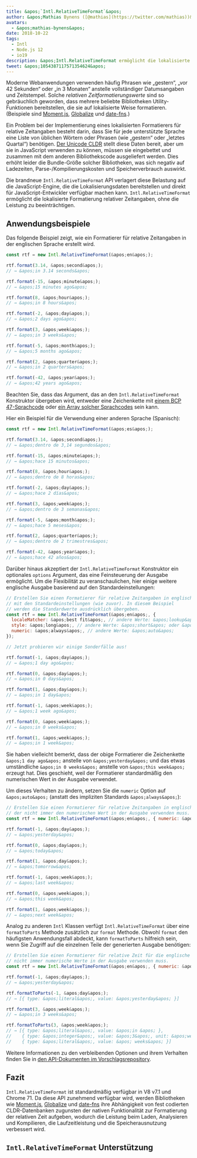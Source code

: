 ```yaml
---
title: &apos;`Intl.RelativeTimeFormat`&apos;
author: &apos;Mathias Bynens ([@mathias](https://twitter.com/mathias))&apos;
avatars:
  - &apos;mathias-bynens&apos;
date: 2018-10-22
tags:
  - Intl
  - Node.js 12
  - io19
description: &apos;Intl.RelativeTimeFormat ermöglicht die lokalisierte Formatierung relativer Zeitangaben, ohne die Leistung zu beeinträchtigen.&apos;
tweet: &apos;1054387117571354624&apos;
---
```

Moderne Webanwendungen verwenden häufig Phrasen wie „gestern“, „vor 42 Sekunden“ oder „in 3 Monaten“ anstelle vollständiger Datumsangaben und Zeitstempel. Solche _relativen Zeitformatierungswerte_ sind so gebräuchlich geworden, dass mehrere beliebte Bibliotheken Utility-Funktionen bereitstellen, die sie auf lokalisierte Weise formatieren. (Beispiele sind [Moment.js](https://momentjs.com/), [Globalize](https://github.com/globalizejs/globalize) und [date-fns](https://date-fns.org/docs/).)

<!--truncate-->
Ein Problem bei der Implementierung eines lokalisierten Formatierers für relative Zeitangaben besteht darin, dass Sie für jede unterstützte Sprache eine Liste von üblichen Wörtern oder Phrasen (wie „gestern“ oder „letztes Quartal“) benötigen. [Der Unicode CLDR](http://cldr.unicode.org/) stellt diese Daten bereit, aber um sie in JavaScript verwenden zu können, müssen sie eingebettet und zusammen mit dem anderen Bibliothekscode ausgeliefert werden. Dies erhöht leider die Bundle-Größe solcher Bibliotheken, was sich negativ auf Ladezeiten, Parse-/Kompilierungskosten und Speicherverbrauch auswirkt.

Die brandneue `Intl.RelativeTimeFormat` API verlagert diese Belastung auf die JavaScript-Engine, die die Lokalisierungsdaten bereitstellen und direkt für JavaScript-Entwickler verfügbar machen kann. `Intl.RelativeTimeFormat` ermöglicht die lokalisierte Formatierung relativer Zeitangaben, ohne die Leistung zu beeinträchtigen.

## Anwendungsbeispiele

Das folgende Beispiel zeigt, wie ein Formatierer für relative Zeitangaben in der englischen Sprache erstellt wird.

```js
const rtf = new Intl.RelativeTimeFormat(&apos;en&apos;);

rtf.format(3.14, &apos;second&apos;);
// → &apos;in 3.14 seconds&apos;

rtf.format(-15, &apos;minute&apos;);
// → &apos;15 minutes ago&apos;

rtf.format(8, &apos;hour&apos;);
// → &apos;in 8 hours&apos;

rtf.format(-2, &apos;day&apos;);
// → &apos;2 days ago&apos;

rtf.format(3, &apos;week&apos;);
// → &apos;in 3 weeks&apos;

rtf.format(-5, &apos;month&apos;);
// → &apos;5 months ago&apos;

rtf.format(2, &apos;quarter&apos;);
// → &apos;in 2 quarters&apos;

rtf.format(-42, &apos;year&apos;);
// → &apos;42 years ago&apos;
```

Beachten Sie, dass das Argument, das an den `Intl.RelativeTimeFormat` Konstruktor übergeben wird, entweder eine Zeichenkette mit [einem BCP 47-Sprachcode](https://tools.ietf.org/html/rfc5646) oder [ein Array solcher Sprachcodes](https://developer.mozilla.org/en-US/docs/Web/JavaScript/Reference/Global_Objects/Intl#Locale_identification_and_negotiation) sein kann.

Hier ein Beispiel für die Verwendung einer anderen Sprache (Spanisch):

```js
const rtf = new Intl.RelativeTimeFormat(&apos;es&apos;);

rtf.format(3.14, &apos;second&apos;);
// → &apos;dentro de 3,14 segundos&apos;

rtf.format(-15, &apos;minute&apos;);
// → &apos;hace 15 minutos&apos;

rtf.format(8, &apos;hour&apos;);
// → &apos;dentro de 8 horas&apos;

rtf.format(-2, &apos;day&apos;);
// → &apos;hace 2 días&apos;

rtf.format(3, &apos;week&apos;);
// → &apos;dentro de 3 semanas&apos;

rtf.format(-5, &apos;month&apos;);
// → &apos;hace 5 meses&apos;

rtf.format(2, &apos;quarter&apos;);
// → &apos;dentro de 2 trimestres&apos;

rtf.format(-42, &apos;year&apos;);
// → &apos;hace 42 años&apos;
```

Darüber hinaus akzeptiert der `Intl.RelativeTimeFormat` Konstruktor ein optionales `options` Argument, das eine Feinsteuerung der Ausgabe ermöglicht. Um die Flexibilität zu veranschaulichen, hier einige weitere englische Ausgabe basierend auf den Standardeinstellungen:

```js
// Erstellen Sie einen Formatierer für relative Zeitangaben in englischer Sprache
// mit den Standardeinstellungen (wie zuvor). In diesem Beispiel
// werden die Standardwerte ausdrücklich übergeben.
const rtf = new Intl.RelativeTimeFormat(&apos;en&apos;, {
  localeMatcher: &apos;best fit&apos;, // andere Werte: &apos;lookup&apos;
  style: &apos;long&apos;, // andere Werte: &apos;short&apos; oder &apos;narrow&apos;
  numeric: &apos;always&apos;, // andere Werte: &apos;auto&apos;
});

// Jetzt probieren wir einige Sonderfälle aus!

rtf.format(-1, &apos;day&apos;);
// → &apos;1 day ago&apos;

rtf.format(0, &apos;day&apos;);
// → &apos;in 0 days&apos;

rtf.format(1, &apos;day&apos;);
// → &apos;in 1 day&apos;

rtf.format(-1, &apos;week&apos;);
// → &apos;1 week ago&apos;

rtf.format(0, &apos;week&apos;);
// → &apos;in 0 weeks&apos;

rtf.format(1, &apos;week&apos;);
// → &apos;in 1 week&apos;
```

Sie haben vielleicht bemerkt, dass der obige Formatierer die Zeichenkette `&apos;1 day ago&apos;` anstelle von `&apos;yesterday&apos;` und das etwas umständliche `&apos;in 0 weeks&apos;` anstelle von `&apos;this week&apos;` erzeugt hat. Dies geschieht, weil der Formatierer standardmäßig den numerischen Wert in der Ausgabe verwendet.

Um dieses Verhalten zu ändern, setzen Sie die `numeric` Option auf `&apos;auto&apos;` (anstatt des impliziten Standards `&apos;always&apos;`):

```js
// Erstellen Sie einen Formatierer für relative Zeitangaben in englischer Sprache,
// der nicht immer den numerischen Wert in der Ausgabe verwenden muss.
const rtf = new Intl.RelativeTimeFormat(&apos;en&apos;, { numeric: &apos;auto&apos; });

rtf.format(-1, &apos;day&apos;);
// → &apos;yesterday&apos;

rtf.format(0, &apos;day&apos;);
// → &apos;today&apos;

rtf.format(1, &apos;day&apos;);
// → &apos;tomorrow&apos;

rtf.format(-1, &apos;week&apos;);
// → &apos;last week&apos;

rtf.format(0, &apos;week&apos;);
// → &apos;this week&apos;

rtf.format(1, &apos;week&apos;);
// → &apos;next week&apos;
```

Analog zu anderen `Intl` Klassen verfügt `Intl.RelativeTimeFormat` über eine `formatToParts` Methode zusätzlich zur `format` Methode. Obwohl `format` den häufigsten Anwendungsfall abdeckt, kann `formatToParts` hilfreich sein, wenn Sie Zugriff auf die einzelnen Teile der generierten Ausgabe benötigen:

```js
// Erstellen Sie einen Formatierer für relative Zeit für die englische Sprache, der
// nicht immer numerische Werte in der Ausgabe verwenden muss.
const rtf = new Intl.RelativeTimeFormat(&apos;en&apos;, { numeric: &apos;auto&apos; });

rtf.format(-1, &apos;day&apos;);
// → &apos;yesterday&apos;

rtf.formatToParts(-1, &apos;day&apos;);
// → [{ type: &apos;literal&apos;, value: &apos;yesterday&apos; }]

rtf.format(3, &apos;week&apos;);
// → &apos;in 3 weeks&apos;

rtf.formatToParts(3, &apos;week&apos;);
// → [{ type: &apos;literal&apos;, value: &apos;in &apos; },
//    { type: &apos;integer&apos;, value: &apos;3&apos;, unit: &apos;week&apos; },
//    { type: &apos;literal&apos;, value: &apos; weeks&apos; }]
```

Weitere Informationen zu den verbleibenden Optionen und ihrem Verhalten finden Sie in [den API-Dokumenten im Vorschlagsrepository](https://github.com/tc39/proposal-intl-relative-time#api).

## Fazit

`Intl.RelativeTimeFormat` ist standardmäßig verfügbar in V8 v7.1 und Chrome 71. Da diese API zunehmend verfügbar wird, werden Bibliotheken wie [Moment.js](https://momentjs.com/), [Globalize](https://github.com/globalizejs/globalize) und [date-fns](https://date-fns.org/docs/) ihre Abhängigkeit von fest codierten CLDR-Datenbanken zugunsten der nativen Funktionalität zur Formatierung der relativen Zeit aufgeben, wodurch die Leistung beim Laden, Analysieren und Kompilieren, die Laufzeitleistung und die Speicherausnutzung verbessert wird.

## `Intl.RelativeTimeFormat` Unterstützung

<feature-support chrome="71 /blog/v8-release-71#javascript-language-features"
                 firefox="65"
                 safari="14"
                 nodejs="12 https://twitter.com/mathias/status/1120700101637353473"
                 babel="no"></feature-support>
